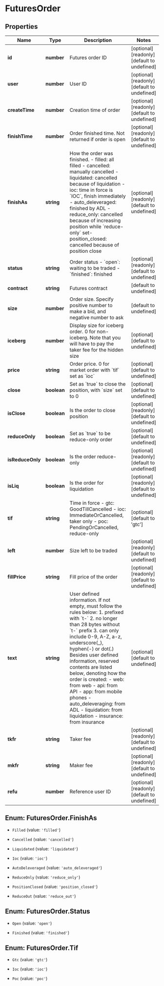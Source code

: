 # FuturesOrder

## Properties

Name | Type | Description | Notes
------------ | ------------- | ------------- | -------------
**id** | **number** | Futures order ID | [optional] [readonly] [default to undefined]
**user** | **number** | User ID | [optional] [readonly] [default to undefined]
**createTime** | **number** | Creation time of order | [optional] [readonly] [default to undefined]
**finishTime** | **number** | Order finished time. Not returned if order is open | [optional] [readonly] [default to undefined]
**finishAs** | **string** | How the order was finished.  - filled: all filled - cancelled: manually cancelled - liquidated: cancelled because of liquidation - ioc: time in force is &#x60;IOC&#x60;, finish immediately - auto_deleveraged: finished by ADL - reduce_only: cancelled because of increasing position while &#x60;reduce-only&#x60; set- position_closed: cancelled because of position close  | [optional] [readonly] [default to undefined]
**status** | **string** | Order status  - &#x60;open&#x60;: waiting to be traded - &#x60;finished&#x60;: finished | [optional] [readonly] [default to undefined]
**contract** | **string** | Futures contract | [default to undefined]
**size** | **number** | Order size. Specify positive number to make a bid, and negative number to ask | [default to undefined]
**iceberg** | **number** | Display size for iceberg order. 0 for non-iceberg. Note that you will have to pay the taker fee for the hidden size | [optional] [default to undefined]
**price** | **string** | Order price. 0 for market order with &#x60;tif&#x60; set as &#x60;ioc&#x60; | [optional] [default to undefined]
**close** | **boolean** | Set as &#x60;true&#x60; to close the position, with &#x60;size&#x60; set to 0 | [optional] [default to undefined]
**isClose** | **boolean** | Is the order to close position | [optional] [readonly] [default to undefined]
**reduceOnly** | **boolean** | Set as &#x60;true&#x60; to be reduce-only order | [optional] [default to undefined]
**isReduceOnly** | **boolean** | Is the order reduce-only | [optional] [readonly] [default to undefined]
**isLiq** | **boolean** | Is the order for liquidation | [optional] [readonly] [default to undefined]
**tif** | **string** | Time in force  - gtc: GoodTillCancelled - ioc: ImmediateOrCancelled, taker only - poc: PendingOrCancelled, reduce-only | [optional] [default to &#39;gtc&#39;]
**left** | **number** | Size left to be traded | [optional] [readonly] [default to undefined]
**fillPrice** | **string** | Fill price of the order | [optional] [readonly] [default to undefined]
**text** | **string** | User defined information. If not empty, must follow the rules below:  1. prefixed with &#x60;t-&#x60; 2. no longer than 28 bytes without &#x60;t-&#x60; prefix 3. can only include 0-9, A-Z, a-z, underscore(_), hyphen(-) or dot(.) Besides user defined information, reserved contents are listed below, denoting how the order is created:  - web: from web - api: from API - app: from mobile phones - auto_deleveraging: from ADL - liquidation: from liquidation - insurance: from insurance  | [optional] [default to undefined]
**tkfr** | **string** | Taker fee | [optional] [readonly] [default to undefined]
**mkfr** | **string** | Maker fee | [optional] [readonly] [default to undefined]
**refu** | **number** | Reference user ID | [optional] [readonly] [default to undefined]

## Enum: FuturesOrder.FinishAs

* `Filled` (value: `'filled'`)

* `Cancelled` (value: `'cancelled'`)

* `Liquidated` (value: `'liquidated'`)

* `Ioc` (value: `'ioc'`)

* `AutoDeleveraged` (value: `'auto_deleveraged'`)

* `ReduceOnly` (value: `'reduce_only'`)

* `PositionClosed` (value: `'position_closed'`)

* `ReduceOut` (value: `'reduce_out'`)


## Enum: FuturesOrder.Status

* `Open` (value: `'open'`)

* `Finished` (value: `'finished'`)


## Enum: FuturesOrder.Tif

* `Gtc` (value: `'gtc'`)

* `Ioc` (value: `'ioc'`)

* `Poc` (value: `'poc'`)


